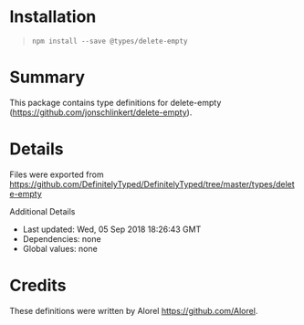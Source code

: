 # Installation
> `npm install --save @types/delete-empty`

# Summary
This package contains type definitions for delete-empty (https://github.com/jonschlinkert/delete-empty).

# Details
Files were exported from https://github.com/DefinitelyTyped/DefinitelyTyped/tree/master/types/delete-empty

Additional Details
 * Last updated: Wed, 05 Sep 2018 18:26:43 GMT
 * Dependencies: none
 * Global values: none

# Credits
These definitions were written by Alorel <https://github.com/Alorel>.
